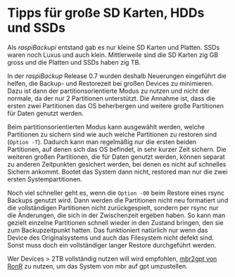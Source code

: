 # Tipps für große SD Karten, HDDs und SSDs

Als *raspiBackupi* entstand gab es nur kleine SD Karten und Platten. SSDs waren noch Luxus und auch klein.
Mittlerweile sind die SD Karten zig GB gross und die Platten und SSDs haben zig TB.

In der *raspiBackup* Release 0.7 wurden deshalb Neuerungen eingeführt die helfen,
die Backup- und Restorezeit bei großen Devices zu minimieren.
Dazu ist dann der partitionsorientierte Modus zu nutzen und nicht der normale, da der nur
2 Partitionen unterstützt. Die Annahme ist, dass die ersten zwei Partitionen
das OS beherbergen und weitere große Partitionen für Daten genutzt werden.

Beim partitionsorientierten Modus kann ausgewählt werden, welche Partitionen zu sichern sind
wie auch welche Partitionen zu restoren sind (`Option -T`). Dadurch kann man regelmäßig
nur die ersten beiden Partitionen, auf denen sich das OS befindet, in sehr kurzer Zeit sichern.
Die weiteren großen Partitionen, die für Daten genutzt werden, können separat zu anderen
Zeitpunkten gesichert werden, bei denen es nicht auf schnelles Sichern ankommt.
Bootet das System dann nicht, restored man nur die zwei ersten Systempartitionen.

Noch viel schneller geht es, wenn die `Option -00` beim Restore eines rsync Backups genutzt wird.
Dann werden die Partitionen nicht neu formatiert und die vollständigen Partitionen nicht zurückgespielt,
sondern per rsync nur die Änderungen, die sich in der Zwischenzeit ergeben haben.
So kann man gezielt einzelne Partitionen schnell wieder in den Zustand bringen,
den sie zum Backupzeitpunkt hatten. Das funktioniert natürlich nur wenn das
Device des Originalsystems und auch das Filesystem nicht defekt sind.
Sonst muss doch ein vollständiger langer Restore durchgeführt werden.

Wer Devices > 2TB vollständig nutzen will wird empfohlen,
[mbr2gpt von RonR](https://forums.raspberrypi.com/viewtopic.php?t=196778) zu nutzen,
um das System von mbr auf gpt umzustellen.

[.status]: translated
